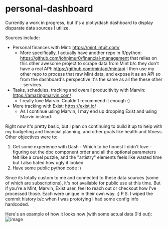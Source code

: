 # personal-dashboard
Currently a work in progress, but it's a plotly/dash dashboard to display disparate data sources I utilize. 

Sources include:
  - Personal finances with Mint: https://mint.intuit.com/
    - More specifically, I actually have another repo in R/python: https://github.com/johnjmur0/financial-management
      that relies on this other awesome project to scrape data from Mint b/c they don't have a real API: https://github.com/mintapi/mintapi
      I then use my other repo to process that raw Mint data, and expose it as an API so from the dashboard's perspective it's the same as all the these other  -         services.  
  - Tasks, schedules, tracking and overall producitivity with Marvin: https://amazingmarvin.com/
    - I really love Marvin. Couldn't recommend it enough :)
  - More tracking with Exist: https://exist.io/
    - As I continue using Marvin, I may end up dropping Exist and using Marvin instead.

Right now it's pretty basic, but I plan on continuing to build it up to help with my budgeting and financial planning, and other goals like health and fitness. 
Other objectives were to:
  1. Get some experience with Dash
    - Which to be honest I didn't love - figuring out the dbc component order and all the optional parameters felt like a cruel puzzle,
      and the "artistry" elements feels like wasted time but I also hated how ugly it looked
  2. Have some public python code :)
  
Since its totally custom to me and connected to these data sources (some of which are subscriptions), it's not available for public use at this time. 
But if you're a Mint, Marvin, Exist user, feel to reach out or checkout how I've processed those. Each were unique in their own way. :)
P.S. I wiped the commit history b/c when I was prototying I had some config info hardcoded.

Here's an example of how it looks now (with some actual data 0'd out): 
![image](https://user-images.githubusercontent.com/87945603/196010565-07a6f315-2d67-449b-a1c5-fd4f61aad8e6.png)
